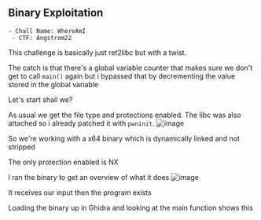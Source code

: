 <h2> Binary Exploitation </h2>

    - Chall Name: WhereAmI
     - CTF: Angstrom22

This challenge is basically just ret2libc but with a twist.

The catch is that there's a global variable counter that makes sure we don't get to call `main()` again but i bypassed that by decrementing the value stored in the global variable

Let's start shall we?

As usual we get the file type and protections enabled. The libc was also attached so i already patched it with `pwninit`.
![image](https://github.com/h4ckyou/h4ckyou.github.io/assets/127159644/4b72c7e4-0051-4077-9f93-80380ab5eb4f)

So we're working with a x64 binary which is dynamically linked and not stripped

The only protection enabled is NX

I ran the binary to get an overview of what it does
![image](https://github.com/h4ckyou/h4ckyou.github.io/assets/127159644/d19c5419-a02f-442c-a9e8-b936844ea098)

It receives our input then the program exists

Loading the binary up in Ghidra and looking at the main function shows this
